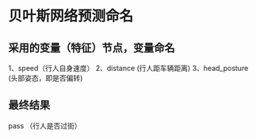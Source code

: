 #	贝叶斯网络预测命名

##	采用的变量（特征）节点，变量命名	
1、speed（行人自身速度）
2、distance (行人距车辆距离)
3、head_posture (头部姿态，即是否偏转)

##	最终结果
pass （行人是否过街）